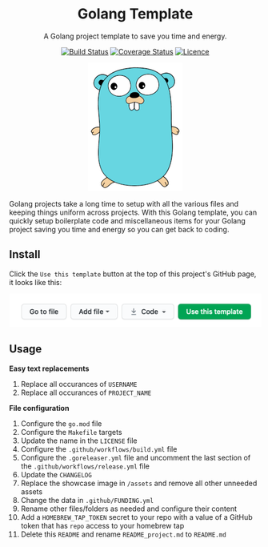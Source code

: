 <div align="center">

# Golang Template

A Golang project template to save you time and energy.

[![Build Status](https://github.com/Justintime50/golang-template/workflows/build/badge.svg)](https://github.com/Justintime50/golang-template/actions)
[![Coverage Status](https://coveralls.io/repos/github/Justintime50/golang-template/badge.svg?branch=main)](https://coveralls.io/github/Justintime50/golang-template?branch=main)
[![Licence](https://img.shields.io/github/license/justintime50/golang-template)](LICENSE)

<img src="https://raw.githubusercontent.com/justintime50/assets/main/src/golang-template/showcase.png" alt="Showcase">

</div>

Golang projects take a long time to setup with all the various files and keeping things uniform across projects. With this Golang template, you can quickly setup boilerplate code and miscellaneous items for your Golang project saving you time and energy so you can get back to coding.

## Install

Click the `Use this template` button at the top of this project's GitHub page, it looks like this:

<img src="https://raw.githubusercontent.com/justintime50/assets/main/src/templates/use_template_button.png" alt="Showcase">

## Usage

**Easy text replacements**

1. Replace all occurances of `USERNAME`
1. Replace all occurances of `PROJECT_NAME`

**File configuration**

1. Configure the `go.mod` file
1. Configure the `Makefile` targets
1. Update the name in the `LICENSE` file
1. Configure the `.github/workflows/build.yml` file
1. Configure the `.goreleaser.yml` file and uncomment the last section of the `.github/workflows/release.yml` file
1. Update the `CHANGELOG`
1. Replace the showcase image in `/assets` and remove all other unneeded assets
1. Change the data in `.github/FUNDING.yml`
1. Rename other files/folders as needed and configure their content
1. Add a `HOMEBREW_TAP_TOKEN` secret to your repo with a value of a GitHub token that has `repo` access to your homebrew tap
1. Delete this `README` and rename `README_project.md` to `README.md`
